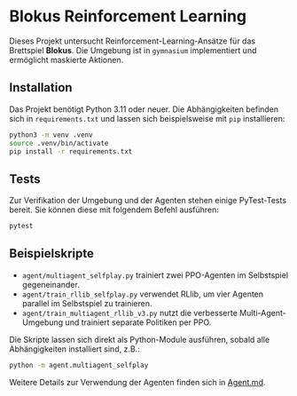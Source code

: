 # Blokus Reinforcement Learning

Dieses Projekt untersucht Reinforcement-Learning-Ansätze für das Brettspiel **Blokus**. Die Umgebung ist in `gymnasium` implementiert und ermöglicht maskierte Aktionen.

## Installation

Das Projekt benötigt Python 3.11 oder neuer. Die Abhängigkeiten befinden sich in `requirements.txt` und lassen sich beispielsweise mit `pip` installieren:

```bash
python3 -m venv .venv
source .venv/bin/activate
pip install -r requirements.txt
```

## Tests

Zur Verifikation der Umgebung und der Agenten stehen einige PyTest-Tests bereit. Sie können diese mit folgendem Befehl ausführen:

```bash
pytest
```

## Beispielskripte

- `agent/multiagent_selfplay.py` trainiert zwei PPO-Agenten im Selbstspiel gegeneinander.
- `agent/train_rllib_selfplay.py` verwendet RLlib, um vier Agenten parallel im Selbstspiel zu trainieren.
- `agent/train_multiagent_rllib_v3.py` nutzt die verbesserte Multi-Agent-Umgebung und trainiert separate Politiken per PPO.

Die Skripte lassen sich direkt als Python-Module ausführen, sobald alle Abhängigkeiten installiert sind, z.B.:

```bash
python -m agent.multiagent_selfplay
```

Weitere Details zur Verwendung der Agenten finden sich in [Agent.md](Agent.md).
